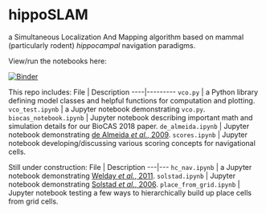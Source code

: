 # hippoSLAM
a Simultaneous Localization And Mapping algorithm based on mammal (particularly
rodent) _hippocampal_ navigation paradigms.

View/run the notebooks here:

[![Binder](https://mybinder.org/badge.svg)](https://mybinder.org/v2/gh/acellon/hipposlam/master?filepath=biocas_notebook.ipynb)

This repo includes:
 File | Description
----|---------
`vco.py` | a Python library defining model classes and helpful functions for computation and plotting.
`vco_test.ipynb` | a Jupyter notebook demonstrating `vco.py`.
`biocas_notebook.ipynb` | Jupyter notebook describing important math and simulation details for our BioCAS 2018 paper.
`de_almeida.ipynb` | Jupyter notebook demonstrating [de Almeida _et al._, 2009](http://www.jneurosci.org/content/29/23/7504.long).
`scores.ipynb` | Jupyter notebook developing/discussing various scoring concepts for navigational cells.

Still under construction:
File | Description
---|---
`hc_nav.ipynb` | a Jupyter notebook demonstrating [Welday _et al._, 2011](http://www.jneurosci.org/content/31/45/16157.long).
`solstad.ipynb` | Jupyter notebook demonstrating [Solstad _et al._, 2006](https://www.ncbi.nlm.nih.gov/pubmed/17094145).
`place_from_grid.ipynb` | Jupyter notebook testing a few ways to hierarchically build up place cells from grid cells.
